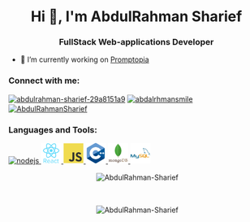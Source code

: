 <h1 align="center">Hi 👋, I'm AbdulRahman Sharief</h1>
<h3 align="center">FullStack Web-applications Developer</h3>

- 🔭 I’m currently working on [Promptopia](https://github.com/AbdulRahman-Sharief/Promptopia.git)

<h3 align="left">Connect with me:</h3>
<p align="left">
<a href="https://www.linkedin.com/in/abdulrahman-sharief-29a8151a9/" target="blank"><img align="center" src="https://raw.githubusercontent.com/rahuldkjain/github-profile-readme-generator/master/src/images/icons/Social/linked-in-alt.svg" alt="abdulrahman-sharief-29a8151a9" height="30" width="40" /></a>
<a href="https://www.facebook.com/abdalrhmansmile?mibextid=ZbWKwL" target="blank"><img align="center" src="https://raw.githubusercontent.com/rahuldkjain/github-profile-readme-generator/master/src/images/icons/Social/facebook.svg" alt="abdalrhmansmile" height="30" width="40" /></a>
  <a href="https://t.me/AbdulRahmanSharief" target="blank"><img align="center" src="https://upload.wikimedia.org/wikipedia/commons/8/82/Telegram_logo.svg" alt="AbdulRahmanSharief" height="30" width="40" /></a>
</p>
</p>

<h3 align="left">Languages and Tools:</h3>
<p align="left"> <a href="https://nodejs.org/en" target="_blank" rel="noreferrer"> <img src="https://upload.wikimedia.org/wikipedia/commons/d/d9/Node.js_logo.svg" alt="nodejs" width="40" height="40"/> </a> 
  <a href="https://react.dev/" target="_blank" rel="noreferrer"> <img src="https://github.com/devicons/devicon/blob/master/icons/react/react-original-wordmark.svg" alt="react" width="40" height="40"/> </a> 
   <a href="https://www.javascript.com/" target="_blank" rel="noreferrer"> <img src="https://github.com/devicons/devicon/blob/master/icons/javascript/javascript-original.svg" alt="javaScript" width="40" height="40"/> </a><a href="https://cplusplus.com/" target="_blank" rel="noreferrer"> <img src="https://github.com/devicons/devicon/blob/master/icons/cplusplus/cplusplus-original.svg" alt="cpp" width="40" height="40"/> </a> <a href="https://www.mongodb.com/" target="_blank" rel="noreferrer"> <img src="https://github.com/devicons/devicon/blob/master/icons/mongodb/mongodb-original-wordmark.svg" alt="mongoDB" width="40" height="40"/> </a> <a href="https://www.mysql.com/" target="_blank" rel="noreferrer"> <img src="https://github.com/devicons/devicon/blob/master/icons/mysql/mysql-original-wordmark.svg" alt="mysql" width="40" height="40"/> </a> </p>


<p align="center">
&nbsp;<img align="center" src="https://github-readme-stats.vercel.app/api/top-langs?username=AbdulRahman-Sharief&show_icons=true&theme=dark&title_color=6493e0&bg_color=1A1B27&text_color=8788b0&hide_border=false&locale=en&layout=compact" alt="AbdulRahman-Sharief" />
</p>

<br/>
<p align="center">
&nbsp;<img align="center" src="https://github-readme-stats.vercel.app/api?username=AbdulRahman-Sharief&show_icons=true&theme=dark&title_color=6493e0&bg_color=1A1B27&text_color=8788b0&hide_border=false&locale=en&layout=compact" alt="AbdulRahman-Sharief" />
</p>


